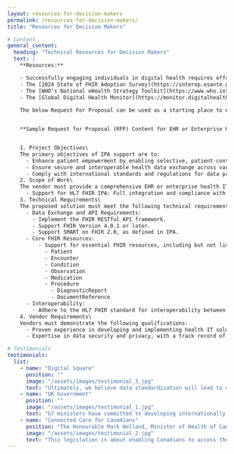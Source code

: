 ```yaml
---
layout: resources-for-decision-makers
permalink: /resources-for-decision-makers/
title: "Resources for Decision Makers"

# Content
general_content:
  heading: "Technical Resources for Decision Makers"
  text: |
    **Resources:**

    - Successfully engaging individuals in digital health requires effort in areas such as governance, consumer digital literacy, individual enrollment, health record integration as well as the technical patient access enabled by IPA. The Global Digital Health Partnership’s [International Insights on Individual Engagement](https://gdhp.health/international-insights-on-individual-engagement/){: target="_blank"} contains a survey of efforts across the globe.
    - The [2024 State of FHIR Adoption Survey](https://interop.esante.gouv.fr/ig/doctrine/0.1.0-ballot/2024%20StateofFHIRSurveyResults_final.pdf){: target="_blank"} report summarizes and analyzes the use of HL7 FHIR across 29 countries.
    - The [WHO’s National eHealth Strategy Toolkit](https://www.who.int/publications/i/item/national-ehealth-strategy-toolkit){: target="blank"} may help jurisdictions develop and implement an eHealth strategy, including enabling greater digital patient access.
    - The [Global Digital Health Monitor](https://monitor.digitalhealthmonitor.org/map){: target="blank"} provides potentially useful indicators for national digital health maturity.
    
    The below Request For Proposal can be used as a starting place to ensure that enterprise health it software supports IPA by HL7 FHIR as part of the tender process.


    **Sample Request for Proposal (RFP) Content for EHR or Enterprise Health IT Software with Support for HL7 FHIR International Patient Access (IPA)**


    1. Project Objectives\
    The primary objectives of IPA support are to:
      - Enhance patient empowerment by enabling selective, patient-controlled consent for health data sharing.
      - Ensure secure and interoperable health data exchange across various healthcare systems and providers.
      - Comply with international standards and regulations for data protection and privacy.
    2. Scope of Work\
    The vendor must provide a comprehensive EHR or enterprise health IT software solution that includes:
      - Support for HL7 FHIR IPA: Full integration and compliance with the HL7 FHIR International Patient Access project standards, allowing for seamless and secure data sharing with patient-controlled consent.
    3. Technical Requirements\
    The proposed solution must meet the following technical requirements as defined in the HL7 FHIR IPA Implementation Guide:
      - Data Exchange and API Requirements:
        - Implement the FHIR RESTful API framework.
        - Support FHIR Version 4.0.1 or later.
        - Support SMART on FHIR 2.0, as defined in IPA.
      - Core FHIR Resources:
          - Support for essential FHIR resources, including but not limited to:
            - Patient
            - Encounter
            - Condition
            - Observation
            - Medication
            - Procedure
              - DiagnosticReport
              - DocumentReference
      - Interoperability:
        - Adhere to the HL7 FHIR standard for interoperability between different health systems and applications.
    4. Vendor Requirements\
    Vendors must demonstrate the following qualifications:
      - Proven experience in developing and implementing health IT solutions with HL7 FHIR standards.
      - Expertise in data security and privacy, with a track record of compliance with and participation in international standards.

# Testimonials
testimonials:
  list:
    - name: "Digital Square"
      position: ""
      image: "/assets/images/testimonial_3.jpg"
      text: "Ultimately, we believe data standardization will lead to more equitable health care systems and better health outcomes for all."
    - name: "UK Government"
      position: ""
      image: "/assets/images/testimonial_1.jpg"
      text: "G7 ministers have committed to developing internationally shared principles for enabling patient access to health data and promoting the use of open standards for health data for public health."
    - name: "Connected Care for Canadians"
      position: "The Honourable Mark Holland, Minister of Health of Canada"
      image: "/assets/images/testimonial_2.jpg"
      text: "This legislation is about enabling Canadians to access their own health data and to use that information to make better decisions about their health care, no matter where they are receiving it. It will also allow health care professionals to deliver higher quality and coordinated care and make more informed patient decisions."
---
```

